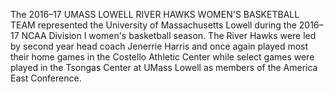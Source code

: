 The 2016–17 UMASS LOWELL RIVER HAWKS WOMEN'S BASKETBALL TEAM represented the University of Massachusetts Lowell during the 2016–17 NCAA Division I women's basketball season. The River Hawks were led by second year head coach Jenerrie Harris and once again played most their home games in the Costello Athletic Center while select games were played in the Tsongas Center at UMass Lowell as members of the America East Conference.
